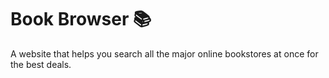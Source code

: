 # Book Browser 📚

A website that helps you search all the major online bookstores at once for the best deals.